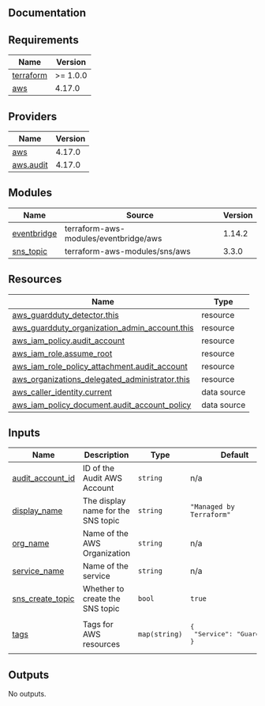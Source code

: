 ## Documentation

<!-- BEGINNING OF PRE-COMMIT-TERRAFORM DOCS HOOK -->
## Requirements

| Name | Version |
|------|---------|
| <a name="requirement_terraform"></a> [terraform](#requirement\_terraform) | >= 1.0.0 |
| <a name="requirement_aws"></a> [aws](#requirement\_aws) | 4.17.0 |

## Providers

| Name | Version |
|------|---------|
| <a name="provider_aws"></a> [aws](#provider\_aws) | 4.17.0 |
| <a name="provider_aws.audit"></a> [aws.audit](#provider\_aws.audit) | 4.17.0 |

## Modules

| Name | Source | Version |
|------|--------|---------|
| <a name="module_eventbridge"></a> [eventbridge](#module\_eventbridge) | terraform-aws-modules/eventbridge/aws | 1.14.2 |
| <a name="module_sns_topic"></a> [sns\_topic](#module\_sns\_topic) | terraform-aws-modules/sns/aws | 3.3.0 |

## Resources

| Name | Type |
|------|------|
| [aws_guardduty_detector.this](https://registry.terraform.io/providers/hashicorp/aws/4.17.0/docs/resources/guardduty_detector) | resource |
| [aws_guardduty_organization_admin_account.this](https://registry.terraform.io/providers/hashicorp/aws/4.17.0/docs/resources/guardduty_organization_admin_account) | resource |
| [aws_iam_policy.audit_account](https://registry.terraform.io/providers/hashicorp/aws/4.17.0/docs/resources/iam_policy) | resource |
| [aws_iam_role.assume_root](https://registry.terraform.io/providers/hashicorp/aws/4.17.0/docs/resources/iam_role) | resource |
| [aws_iam_role_policy_attachment.audit_account](https://registry.terraform.io/providers/hashicorp/aws/4.17.0/docs/resources/iam_role_policy_attachment) | resource |
| [aws_organizations_delegated_administrator.this](https://registry.terraform.io/providers/hashicorp/aws/4.17.0/docs/resources/organizations_delegated_administrator) | resource |
| [aws_caller_identity.current](https://registry.terraform.io/providers/hashicorp/aws/4.17.0/docs/data-sources/caller_identity) | data source |
| [aws_iam_policy_document.audit_account_policy](https://registry.terraform.io/providers/hashicorp/aws/4.17.0/docs/data-sources/iam_policy_document) | data source |

## Inputs

| Name | Description | Type | Default | Required |
|------|-------------|------|---------|:--------:|
| <a name="input_audit_account_id"></a> [audit\_account\_id](#input\_audit\_account\_id) | ID of the Audit AWS Account | `string` | n/a | yes |
| <a name="input_display_name"></a> [display\_name](#input\_display\_name) | The display name for the SNS topic | `string` | `"Managed by Terraform"` | no |
| <a name="input_org_name"></a> [org\_name](#input\_org\_name) | Name of the AWS Organization | `string` | n/a | yes |
| <a name="input_service_name"></a> [service\_name](#input\_service\_name) | Name of the service | `string` | n/a | yes |
| <a name="input_sns_create_topic"></a> [sns\_create\_topic](#input\_sns\_create\_topic) | Whether to create the SNS topic | `bool` | `true` | no |
| <a name="input_tags"></a> [tags](#input\_tags) | Tags for AWS resources | `map(string)` | <pre>{<br>  "Service": "GuardDuty"<br>}</pre> | no |

## Outputs

No outputs.
<!-- END OF PRE-COMMIT-TERRAFORM DOCS HOOK -->

